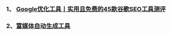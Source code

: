 ### 1、 <a href="https:mbdbaiducomnewspagedatalandingsuperrs=2984520826ruk=1DXEwbQkU_whPHh98ViV3wisBdboxFrom=1&pageType=1&urlext=%7B%22cuid%22%3A%22_u2G8_iTS8_0uvu9liSQi0aTvi0jaHuVgPSua0aB28Ku0qqSB%22%7D&context=%7B%22nid%22%3A%22news_9378457477479022471%22%7D">Google优化工具丨实用且免费的45款谷歌SEO工具测评</a>
### 2、<a href="https://technicalseo.com/tools/schema-markup-generator/">富媒体自动生成工具</a>